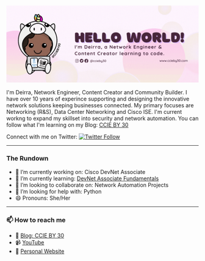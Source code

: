 ![grab-landing-page](https://github.com/ccieby30/ccieby30/blob/main/GitHub%20Banner.gif)

I'm Deirra, Network Engineer, Content Creator and Community Builder. I have over 10 years of experince supporting and designing the innovative network solutions keeping businesses connected. My primary focuses are Networking (R&S), Data Center Networking and Cisco ISE. I'm current workng to expand my skillset into security and network automation. You can follow what I'm learning on my Blog: [CCIE BY 30](https://www.ccieby30.com)

Connect with me on Twitter: [![Twitter Follow](https://img.shields.io/twitter/follow/ccieby30?style=social)](https://twitter.com/ccieby30)

---

### The Rundown
- 🔭 I’m currently working on: Cisco DevNet Associate
- 🌱 I’m currently learning: [DevNet Associate Fundamentals](https://developer.cisco.com/certification/fundamentals/)
- 👯 I’m looking to collaborate on: Network Automation Projects
- 🤔 I’m looking for help with: Python
- 😄 Pronouns: She/Her

---
### 📫 How to reach me
- :page_with_curl: [Blog: CCIE BY 30](https://www.ccieby30.com)
- :video_camera: [YouTube](https://www.youtube.com/c/ccieby30)
- :crown: [Personal Website](https://www.deirrajfootman.com/)

